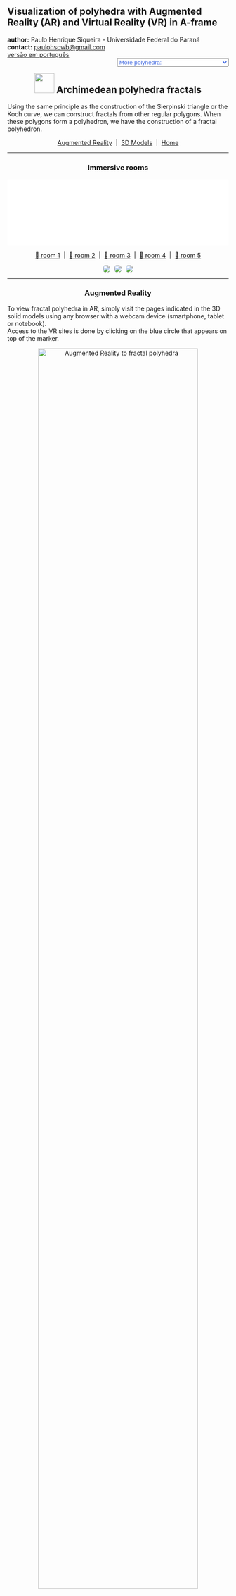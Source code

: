 <link rel="stylesheet" href="../scripts/style.css">
<meta charset="utf-8">
<link rel="icon" type="image/png" href="vr/salas/imagens/icone.png">
<h2>Visualization of polyhedra with Augmented Reality (AR) and Virtual Reality (VR) in A-frame</h2>
 <b>author:</b> Paulo Henrique Siqueira - Universidade Federal do Paraná
 <br><b>contact:</b> <a href="#">paulohscwb@gmail.com</a>
 <br><a href="https://paulohscwb.github.io/polyhedra2/fractalarchimedean/pt-br/">versão em português</a>
 <form style="margin: 0 auto; float:right; text-align:right; width:100%; margin-bottom:15px;">
	<select id="url" onchange="urlHandler(this.value)" style="color:royalblue;">
		<option disabled selected value>More polyhedra:</option>
		<option value="../ArchimedeanCatalanHulls/">Archimedean and Catalan convex hulls</option>
		<option value="../fractalplatonic/">Platonic polyhedra fractals</option>
		<option value="../fractalnonconvex/">Non convex polyhedra fractals</option>
		<option disabled value="../fractalarchimedean/">Archimedean polyhedra fractals</option>
		<option value="../chamfered/">Chamfered polyhedra</option>
		<option value="../propellor/">Propellor polyhedra</option>
		<option value="../diamonds/">Diamond polyhedra</option>
		<option value="../biscribed/">Biscribed polyhedra</option>
	</select>
</form>
<script>
function urlHandler(value) {                               
    window.location.assign(`${value}`);
}
</script>

<p id="p1"></p>
  <h2 align="center"><img src="vr/salas/imagens/icone.png" style="margin-bottom:-10px" width="45"> Archimedean polyhedra fractals</h2>
Using the same principle as the construction of the Sierpinski triangle or the Koch curve, we can construct fractals from other regular polygons. When these polygons form a polyhedron, we have the construction of a fractal polyhedron.

<p align="center"><a href="#ra">Augmented Reality</a><span>&nbsp;&nbsp;|&nbsp;&nbsp;</span><a href="#m3d">3D Models</a><span>&nbsp;&nbsp;|&nbsp;&nbsp;</span><a href="../">Home</a></p>
  <hr>
 <h3 align="center">Immersive rooms</h3>
<div class="embed-container"><iframe width="100%" src="sala1.htm" title="Sala Imersiva de Fractais de poliedros" frameborder="0" loading="lazy"></iframe></div>
  <p align="center"><a href="sala1.htm" target="_blank">&#x1f517; room 1</a><span>&nbsp;&nbsp;|&nbsp;&nbsp;</span><a href="sala2.htm" target="_blank">&#x1f517; room 2</a><span>&nbsp;&nbsp;|&nbsp;&nbsp;</span><a href="sala3.htm" target="_blank">&#x1f517; room 3</a><span>&nbsp;&nbsp;|&nbsp;&nbsp;</span><a href="sala4.htm" target="_blank">&#x1f517; room 4</a><span>&nbsp;&nbsp;|&nbsp;&nbsp;</span><a href="sala5.htm" target="_blank">&#x1f517; room 5</a></p>
  <p align="center"><img src="../../cotadas/videos/frac_arq1.gif" style="max-width: 31.5%; border-radius:5px; margin-right:2%" loading="lazy"/><img src="../../cotadas/videos/frac_arq2.gif" style="max-width: 31.5%; border-radius:5px; margin-right:2%" loading="lazy"/><img src="../../cotadas/videos/frac_arq3.gif" style="max-width: 31.5%; border-radius:5px" loading="lazy"/></p>
  <hr>
  <h3 id="ra" align="center">Augmented Reality</h3>
To view fractal polyhedra in AR, simply visit the pages indicated in the 3D solid models using any browser with a webcam device (smartphone, tablet or notebook).
<br>Access to the VR sites is done by clicking on the blue circle that appears on top of the marker.
<p align="center"><img style="border-radius:7px;" alt="Augmented Reality to fractal polyhedra" src="ar/example.jpg" width="85%"></p>
<p align="center"><img src="ar/fractalarchimedean.gif" alt="Augmented Reality to fractal polyhedra" style="max-width: 92%; border-radius:5px;" loading="lazy"/></p>
<hr>
<h3 id="m3d" align="center">3D models</h3>
<iframe width="560" height="315" style="max-width:100%" src="https://www.youtube.com/embed/videoseries?list=PLy0I_lGW8HxXIEDyrj14E7sqOR33oFOdr" title="YouTube video player" frameborder="0" allow="accelerometer; autoplay; clipboard-write; encrypted-media; gyroscope; picture-in-picture; web-share" allowfullscreen></iframe>
<h4>1. Cuboctahedron fractal</h4>
<a href="vr/FractalCuboctahedron.htm" target="_blank" title="3D model" class="fotoA"><img src="ar/31A.png" class="foto" alt="Cuboctahedron fractal"></a><img src="ar/31.png" class="qr">
 <br><br>Applying the construction Sierpinski principle to square faces of the cuboctahedron, we obtain a cuboctahedron fractal. In the first order of fractal construction, we construct a new solid at each vertex of the original polyhedron. In this example, we have representations of the solid in orders 0, 1, 2 and 3.
 <table>
	<tr>
		<th>order</th>
		<th>polyhedra</th>
		<th>faces</th>
		<th>edges</th>
		<th>vertices</th>
	</tr>
	<tr>
		<td>0</td>
		<td>1</td>
		<td>14</td>
		<td>24</td>
		<td>12</td>
	</tr>
	<tr>
		<td>1</td>
		<td>12</td>
		<td>168</td>
		<td>288</td>
		<td>144</td>
	</tr>
	<tr>
		<td>2</td>
		<td>144</td>
		<td>2016</td>
		<td>3456</td>
		<td>1728</td>
	</tr>
	<tr>
		<td>3</td>
		<td>1728</td>
		<td>24192</td>
		<td>41472</td>
		<td>20736</td>
	</tr>
 </table>
 <a href="ra.html" class="raAR" title="Augmented reality" target="_blank"></a>
<hr>
<h4>2. Icosidodecahedron fractal</h4>
<a href="vr/FractalIcosidodecahedron.htm" target="_blank" title="3D model" class="fotoA"><img src="ar/32A.png" class="foto" alt="Icosidodecahedron fractal"></a><img src="ar/32.png" class="qr">
 <br><br>Applying the construction principle of the Koch curve to triangular faces of the icosidodecahedron, we obtain a icosidodecahedron fractal. In the first order of fractal construction, we construct a new solid at each triangular face of the original polyhedron. In this example, we have representations of the solid in orders 0, 1, 2 and 3.
 <table>
	<tr>
		<th>order</th>
		<th>polyhedra</th>
		<th>faces</th>
		<th>edges</th>
		<th>vertices</th>
	</tr>
	<tr>
		<td>0</td>
		<td>1</td>
		<td>32</td>
		<td>60</td>
		<td>30</td>
	</tr>
	<tr>
		<td>1</td>
		<td>21</td>
		<td>672</td>
		<td>1260</td>
		<td>630</td>
	</tr>
	<tr>
		<td>2</td>
		<td>441</td>
		<td>14112</td>
		<td>26460</td>
		<td>13230</td>
	</tr>
	<tr>
		<td>3</td>
		<td>9261</td>
		<td>296352</td>
		<td>555660</td>
		<td>277830</td>
	</tr>
 </table>
 <a href="ra.html" class="raAR" title="Augmented reality" target="_blank"></a>
<hr>
<h4>3. Rhombicosidodecahedron fractal</h4>
<a href="vr/FractalRhombicosidodecahedron.htm" target="_blank" title="3D model" class="fotoA"><img src="ar/33A.png" class="foto" alt="Rhombicosidodecahedron fractal"></a><img src="ar/33.png" class="qr">
 <br><br>Applying the construction principle of the Koch curve to pentagonal faces of the rhombicosidodecahedron, we obtain a rhombicosidodecahedron fractal. In the first order of fractal construction, we construct a new solid at each pentagonal face of the original polyhedron. In this example, we have representations of the solid in orders 0, 1, 2 and 3.
 <table>
	<tr>
		<th>order</th>
		<th>polyhedra</th>
		<th>faces</th>
		<th>edges</th>
		<th>vertices</th>
	</tr>
	<tr>
		<td>0</td>
		<td>1</td>
		<td>62</td>
		<td>120</td>
		<td>60</td>
	</tr>
	<tr>
		<td>1</td>
		<td>13</td>
		<td>806</td>
		<td>1560</td>
		<td>780</td>
	</tr>
	<tr>
		<td>2</td>
		<td>169</td>
		<td>10478</td>
		<td>20280</td>
		<td>10140</td>
	</tr>
	<tr>
		<td>3</td>
		<td>2197</td>
		<td>136214</td>
		<td>263640</td>
		<td>131820</td>
	</tr>
 </table>
 <a href="ra.html" class="raAR" title="Augmented reality" target="_blank"></a>
<hr>
<h4>4. Rhombicuboctahedron fractal</h4>
<a href="vr/FractalRhombicuboctahedron.htm" target="_blank" title="3D model" class="fotoA"><img src="ar/34A.png" class="foto" alt="rhombicuboctahedron fractal"></a><img src="ar/34.png" class="qr">
 <br><br>Applying the construction principle of the Koch curve to triangular faces of the rhombicuboctahedron, we obtain a rhombicuboctahedron fractal. In the first order of fractal construction, we construct a new solid at each triangular face of the original polyhedron. In this example, we have representations of the solid in orders 0, 1, 2 and 3.
 <table>
	<tr>
		<th>order</th>
		<th>polyhedra</th>
		<th>faces</th>
		<th>edges</th>
		<th>vertices</th>
	</tr>
	<tr>
		<td>0</td>
		<td>1</td>
		<td>26</td>
		<td>48</td>
		<td>24</td>
	</tr>
	<tr>
		<td>1</td>
		<td>9</td>
		<td>234</td>
		<td>432</td>
		<td>216</td>
	</tr>
	<tr>
		<td>2</td>
		<td>81</td>
		<td>2106</td>
		<td>3888</td>
		<td>1944</td>
	</tr>
	<tr>
		<td>3</td>
		<td>729</td>
		<td>18954</td>
		<td>34992</td>
		<td>17496</td>
	</tr>
 </table>
 <a href="ra1.html" class="raAR" title="Augmented reality" target="_blank"></a>
<hr>
<h4>5. Snub cube fractal</h4>
<a href="vr/FractalSnubCube.htm" target="_blank" title="3D model" class="fotoA"><img src="ar/35A.png" class="foto" alt="Snub cube fractal"></a><img src="ar/35.png" class="qr">
 <br><br>Applying the construction principle of the Koch curve to square faces of the snub cube, we obtain a snub cube fractal. In the first order of fractal construction, we construct a new solid at each square face of the original polyhedron. In this example, we have representations of the solid in orders 0, 1, 2, 3 and 4.
 <table>
	<tr>
		<th>order</th>
		<th>polyhedra</th>
		<th>faces</th>
		<th>edges</th>
		<th>vertices</th>
	</tr>
	<tr>
		<td>0</td>
		<td>1</td>
		<td>38</td>
		<td>60</td>
		<td>24</td>
	</tr>
	<tr>
		<td>1</td>
		<td>7</td>
		<td>266</td>
		<td>420</td>
		<td>168</td>
	</tr>
	<tr>
		<td>2</td>
		<td>49</td>
		<td>1862</td>
		<td>2940</td>
		<td>1176</td>
	</tr>
	<tr>
		<td>3</td>
		<td>343</td>
		<td>13034</td>
		<td>20580</td>
		<td>8232</td>
	</tr>
	<tr>
		<td>4</td>
		<td>2401</td>
		<td>91238</td>
		<td>144060</td>
		<td>57624</td>
	</tr>
 </table>
 <a href="ra1.html" class="raAR" title="Augmented reality" target="_blank"></a>
 <hr>
<h4>6. Snub dodecahedron fractal</h4>
<a href="vr/FractalSnubDodecahedron.htm" target="_blank" title="3D model" class="fotoA"><img src="ar/36A.png" class="foto" alt="Snub dodecahedron fractal"></a><img src="ar/36.png" class="qr">
 <br><br>Applying the construction principle of the Koch curve to pentagonal faces of the snub dodecahedron, we obtain a snub dodecahedron fractal. In the first order of fractal construction, we construct a new solid at each pentagonal face of the original polyhedron. In this example, we have representations of the solid in orders 0, 1, 2 and 3.
 <table>
	<tr>
		<th>order</th>
		<th>polyhedra</th>
		<th>faces</th>
		<th>edges</th>
		<th>vertices</th>
	</tr>
	<tr>
		<td>0</td>
		<td>1</td>
		<td>92</td>
		<td>150</td>
		<td>60</td>
	</tr>
	<tr>
		<td>1</td>
		<td>13</td>
		<td>1196</td>
		<td>1950</td>
		<td>780</td>
	</tr>
	<tr>
		<td>2</td>
		<td>169</td>
		<td>15548</td>
		<td>25350</td>
		<td>10140</td>
	</tr>
	<tr>
		<td>3</td>
		<td>2197</td>
		<td>202124</td>
		<td>329550</td>
		<td>131820</td>
	</tr>
 </table>
 <a href="ra1.html" class="raAR" title="Augmented reality" target="_blank"></a>
 <hr>
 <h4>7. Truncated cuboctahedron fractal</h4>
<a href="vr/FractalTruncatedCuboctahedron.htm" target="_blank" title="3D model" class="fotoA"><img src="ar/38A.png" class="foto" alt="Truncated cuboctahedron fractal"></a><img src="ar/38.png" class="qr">
 <br><br>Applying the construction principle of the Koch curve to square faces of the truncated cuboctahedron, we obtain a truncated cuboctahedron fractal. In the first order of fractal construction, we construct a new solid at each square face of the original polyhedron. In this example, we have representations of the solid in orders 0, 1, 2 and 3.
 <table>
	<tr>
		<th>order</th>
		<th>polyhedra</th>
		<th>faces</th>
		<th>edges</th>
		<th>vertices</th>
	</tr>
	<tr>
		<td>0</td>
		<td>1</td>
		<td>26</td>
		<td>72</td>
		<td>48</td>
	</tr>
	<tr>
		<td>1</td>
		<td>13</td>
		<td>338</td>
		<td>936</td>
		<td>624</td>
	</tr>
	<tr>
		<td>2</td>
		<td>169</td>
		<td>4394</td>
		<td>12168</td>
		<td>8112</td>
	</tr>
	<tr>
		<td>3</td>
		<td>2197</td>
		<td>57122</td>
		<td>158184</td>
		<td>105456</td>
	</tr>
 </table>
 <a href="ra1.html" class="raAR" title="Augmented reality" target="_blank"></a>
 <hr>
 <h4>8. Truncated cube fractal</h4>
<a href="vr/FractalTruncatedCube.htm" target="_blank" title="3D model" class="fotoA"><img src="ar/37A.png" class="foto" alt="Truncated cube fractal"></a><img src="ar/37.png" class="qr">
 <br><br>Applying the construction principle of the Koch curve to triangular faces of the truncated cube, we obtain a truncated cube fractal. In the first order of fractal construction, we construct a new solid at each triangular face of the original polyhedron. In this example, we have representations of the solid in orders 0, 1, 2 and 3.
 <table>
	<tr>
		<th>order</th>
		<th>polyhedra</th>
		<th>faces</th>
		<th>edges</th>
		<th>vertices</th>
	</tr>
	<tr>
		<td>0</td>
		<td>1</td>
		<td>14</td>
		<td>36</td>
		<td>24</td>
	</tr>
	<tr>
		<td>1</td>
		<td>9</td>
		<td>126</td>
		<td>324</td>
		<td>216</td>
	</tr>
	<tr>
		<td>2</td>
		<td>81</td>
		<td>1134</td>
		<td>2916</td>
		<td>1944</td>
	</tr>
	<tr>
		<td>3</td>
		<td>729</td>
		<td>10206</td>
		<td>26244</td>
		<td>17496</td>
	</tr>
 </table>
 <a href="ra2.html" class="raAR" title="Augmented reality" target="_blank"></a>
 <hr>
 <h4>9. Truncated dodecahedron fractal</h4>
<a href="vr/FractalTruncatedDodecahedron.htm" target="_blank" title="3D model" class="fotoA"><img src="ar/39A.png" class="foto" alt="Truncated dodecahedron fractal"></a><img src="ar/39.png" class="qr">
 <br><br>Applying the construction principle of the Koch curve to triangular faces of the truncated dodecahedron, we obtain a truncated dodecahedron fractal. In the first order of fractal construction, we construct a new solid at each triangular face of the original polyhedron. In this example, we have representations of the solid in orders 0, 1, 2 and 3.
 <table>
	<tr>
		<th>order</th>
		<th>polyhedra</th>
		<th>faces</th>
		<th>edges</th>
		<th>vertices</th>
	</tr>
	<tr>
		<td>0</td>
		<td>1</td>
		<td>32</td>
		<td>150</td>
		<td>60</td>
	</tr>
	<tr>
		<td>1</td>
		<td>21</td>
		<td>672</td>
		<td>3150</td>
		<td>1260</td>
	</tr>
	<tr>
		<td>2</td>
		<td>441</td>
		<td>14112</td>
		<td>66150</td>
		<td>26460</td>
	</tr>
	<tr>
		<td>3</td>
		<td>9261</td>
		<td>296352</td>
		<td>1389150</td>
		<td>555660</td>
	</tr>
 </table>
 <a href="ra2.html" class="raAR" title="Augmented reality" target="_blank"></a>
 <hr>
 <h4>10. Truncated icosahedron fractal</h4>
<a href="vr/FractalTruncatedIcosahedron.htm" target="_blank" title="3D model" class="fotoA"><img src="ar/40A.png" class="foto" alt="Truncated icosahedron fractal"></a><img src="ar/40.png" class="qr">
 <br><br>Applying the construction principle of the Koch curve to pentagonal faces of the truncated icosahedron, we obtain a truncated icosahedron fractal. In the first order of fractal construction, we construct a new solid at each pentagonal face of the original polyhedron. In this example, we have representations of the solid in orders 0, 1, 2 and 3.
 <table>
	<tr>
		<th>order</th>
		<th>polyhedra</th>
		<th>faces</th>
		<th>edges</th>
		<th>vertices</th>
	</tr>
	<tr>
		<td>0</td>
		<td>1</td>
		<td>32</td>
		<td>90</td>
		<td>60</td>
	</tr>
	<tr>
		<td>1</td>
		<td>13</td>
		<td>416</td>
		<td>1170</td>
		<td>780</td>
	</tr>
	<tr>
		<td>2</td>
		<td>169</td>
		<td>5408</td>
		<td>15210</td>
		<td>10140</td>
	</tr>
	<tr>
		<td>3</td>
		<td>2197</td>
		<td>70304</td>
		<td>197730</td>
		<td>131820</td>
	</tr>
 </table>
 <a href="ra2.html" class="raAR" title="Augmented reality" target="_blank"></a>
 <p class="topop"><a href="#p1" class="topo">back to top</a></p>
 <hr>
 <h4>11. Truncated icosidodecahedron fractal</h4>
<a href="vr/FractalTruncatedIcosidodecahedron.htm" target="_blank" title="3D model" class="fotoA"><img src="ar/41A.png" class="foto" alt="Truncated icosidodecahedron fractal"></a><img src="ar/41.png" class="qr">
 <br><br>Applying the construction principle of the Koch curve to decagonal faces of the truncated icosidodecahedron, we obtain a truncated icosidodecahedron fractal. In the first order of fractal construction, we construct a new solid at each decagonal face of the original polyhedron. In this example, we have representations of the solid in orders 0, 1, 2, 3 and 4.
 <table>
	<tr>
		<th>order</th>
		<th>polyhedra</th>
		<th>faces</th>
		<th>edges</th>
		<th>vertices</th>
	</tr>
	<tr>
		<td>0</td>
		<td>1</td>
		<td>62</td>
		<td>180</td>
		<td>120</td>
	</tr>
	<tr>
		<td>1</td>
		<td>13</td>
		<td>806</td>
		<td>2340</td>
		<td>1560</td>
	</tr>
	<tr>
		<td>2</td>
		<td>169</td>
		<td>10478</td>
		<td>30420</td>
		<td>20280</td>
	</tr>
	<tr>
		<td>3</td>
		<td>2197</td>
		<td>136214</td>
		<td>395460</td>
		<td>263640</td>
	</tr>
	<tr>
		<td>4</td>
		<td>2401</td>
		<td>33614</td>
		<td>86436</td>
		<td>57624</td>
	</tr>
 </table>
 <a href="ra3.html" class="raAR" title="Augmented reality" target="_blank"></a>
 <hr>
 <h4>12. Truncated octahedron fractal</h4>
<a href="vr/FractalTruncatedOctahedron.htm" target="_blank" title="3D model" class="fotoA"><img src="ar/42A.png" class="foto" alt="Truncated octahedron fractal"></a><img src="ar/42.png" class="qr">
 <br><br>Applying the construction principle of the Koch curve to square faces of the truncated octahedron, we obtain a truncated octahedron fractal. In the first order of fractal construction, we construct a new solid at each square face of the original polyhedron. In this example, we have representations of the solid in orders 0, 1, 2, 3 and 4.
 <table>
	<tr>
		<th>order</th>
		<th>polyhedra</th>
		<th>faces</th>
		<th>edges</th>
		<th>vertices</th>
	</tr>
	<tr>
		<td>0</td>
		<td>1</td>
		<td>14</td>
		<td>36</td>
		<td>24</td>
	</tr>
	<tr>
		<td>1</td>
		<td>7</td>
		<td>98</td>
		<td>252</td>
		<td>168</td>
	</tr>
	<tr>
		<td>2</td>
		<td>49</td>
		<td>686</td>
		<td>1764</td>
		<td>1176</td>
	</tr>
	<tr>
		<td>3</td>
		<td>343</td>
		<td>4802</td>
		<td>12348</td>
		<td>8232</td>
	</tr>
	<tr>
		<td>4</td>
		<td>343</td>
		<td>4802</td>
		<td>12348</td>
		<td>8232</td>
	</tr>
 </table>
 <a href="ra3.html" class="raAR" title="Augmented reality" target="_blank"></a>
 <hr>
 <h4>13. Truncated tetrahedron fractal</h4>
<a href="vr/FractalTruncatedTetrahedron.htm" target="_blank" title="3D model" class="fotoA"><img src="ar/43A.png" class="foto" alt="Truncated tetrahedron fractal"></a><img src="ar/43.png" class="qr">
 <br><br>Applying the construction Sierpinski principle to each triangular face vertex of the truncated tetrahedron, we obtain a truncated tetrahedron fractal. In the first order of fractal construction, we construct a new solid at each vertex of the original polyhedron. In this example, we have representations of the solid in orders 0, 1, 2 and 3.
 <table>
	<tr>
		<th>order</th>
		<th>polyhedra</th>
		<th>faces</th>
		<th>edges</th>
		<th>vertices</th>
	</tr>
	<tr>
		<td>0</td>
		<td>1</td>
		<td>8</td>
		<td>18</td>
		<td>12</td>
	</tr>
	<tr>
		<td>1</td>
		<td>12</td>
		<td>96</td>
		<td>216</td>
		<td>144</td>
	</tr>
	<tr>
		<td>2</td>
		<td>144</td>
		<td>1152</td>
		<td>2592</td>
		<td>1728</td>
	</tr>
	<tr>
		<td>3</td>
		<td>1728</td>
		<td>13824</td>
		<td>31104</td>
		<td>20736</td>
	</tr>
 </table>
 <a href="ra3.html" class="raAR" title="Augmented reality" target="_blank"></a>
 <hr>
<h4>14. Menger sponge: Snub cube</h4>
<a href="vr/FractalSnubCube1.htm" target="_blank" title="3D model" class="fotoA"><img src="ar/44A.png" class="foto" alt="Menger sponge - Snub cube"></a><img src="ar/44.png" class="qr">
 <br><br>Applying the construction principle of the Sierpinski carpet to the 6 square faces of the snub cube, we obtain a fractal snub cube. In the first order of construction of the fractal, we construct 8 new solids on each square face of the original polyhedron, all with ⅓ the measurement of the snub cube's edge. In this example, we have representations of the solid in orders 0, 1, 2 and 3.
 <a href="ra4.html" class="raAR" title="Augmented reality" target="_blank"></a>
 <hr>
<h4>15. Menger's Cross - Jerusalem: Snub cube v1</h4>
<a href="vr/FractalSnubCube2.htm" target="_blank" title="3D model" class="fotoA"><img src="ar/45A.png" class="foto" alt="Snub Cube - Menger's cross Jerusalem"></a><img src="ar/45.png" class="qr">
 <br><br>Consider a snub cube. We can increase the edge sizes of the corner snub cubes and decrease the edge sizes of the intermediate snub cubes to reveal a cross. In this version, we have 8 homothetic snub cubes with an aspect ratio of &#8534; and 12 homothetic snub cubes with a proportion of &#8533;.
<a href="ra4.html" class="raAR" title="Augmented reality" target="_blank"></a>
<hr>
<h4>16. Menger's Cross - Jerusalem: Snub cube v2</h4>
<a href="vr/FractalSnubCube3.htm" target="_blank" title="3D model" class="fotoA"><img src="ar/46A.png" class="foto" alt="Snub Cube - Menger's cross Jerusalem"></a><img src="ar/46.png" class="qr">
 <br><br>Consider a snub cube. We can increase the edge sizes of the corner snub cubes and decrease the edge sizes of the intermediate snub cubes to reveal a cross. In this version, we have 8 homothetic snub cubes with an aspect ratio of &#8730;2 - 1 and 12 homothetic snub cubes with a proportion of (&#8730;2 - 1)&#xb2;.
 <a href="ra4a.html" class="raAR" title="Augmented reality" target="_blank"></a>
<hr>
<h4>17. Mosely snowflake: Snub cube</h4>
<a href="vr/FractalSnubCube4.htm" target="_blank" title="3D model" class="fotoA"><img src="ar/47A.png" class="foto" alt="Mosely snowflake - Snub Cube"></a><img src="ar/47.png" class="qr">
 <br><br>The Mosely snowflake is a type of Sierpinski-Menger fractal obtained in two variants by the operation used in creating the Sierpinski-Menger snowflake. In this case, we removed eight corner snub cubes and the center snub cube in each iteration. 
 <a href="ra4a.html" class="raAR" title="Augmented reality" target="_blank"></a>
 <hr>
<h4>18. Menger sponge: Truncated cube</h4>
<a href="vr/FractalTruncatedCube1.htm" target="_blank" title="3D model" class="fotoA"><img src="ar/48A.png" class="foto" alt="Menger sponge - Truncated cube"></a><img src="ar/48.png" class="qr">
 <br><br>Applying the construction principle of the Sierpinski carpet to the 6 octagonal faces of the truncated cube, we obtain a fractal truncated cube. In the first order of construction of the fractal, we construct 8 new solids on each octagonal face of the original polyhedron, all with ⅓ the measurement of the truncated cube's edge. In this example, we have representations of the solid in orders 0, 1, 2 and 3.
 <a href="ra5.html" class="raAR" title="Augmented reality" target="_blank"></a>
 <hr>
<h4>19. Menger's Cross - Jerusalem: Truncated cube v1</h4>
<a href="vr/FractalTruncatedCube2.htm" target="_blank" title="3D model" class="fotoA"><img src="ar/49A.png" class="foto" alt="Truncated Cube - Menger's cross Jerusalem"></a><img src="ar/49.png" class="qr">
 <br><br>Consider a truncated cube. We can increase the edge sizes of the corner truncated cubes and decrease the edge sizes of the intermediate truncated cubes to reveal a cross. In this version, we have 8 homothetic truncated cubes with an aspect ratio of &#8534; and 12 homothetic truncated cubes with a proportion of &#8533;.
<a href="ra5.html" class="raAR" title="Augmented reality" target="_blank"></a>
<hr>
<h4>20. Menger's Cross - Jerusalem: Truncated cube v2</h4>
<a href="vr/FractalTruncatedCube3.htm" target="_blank" title="3D model" class="fotoA"><img src="ar/50A.png" class="foto" alt="Truncated Cube - Menger's cross Jerusalem"></a><img src="ar/50.png" class="qr">
 <br><br>Consider a truncated cube. We can increase the edge sizes of the corner truncated cubes and decrease the edge sizes of the intermediate truncated cubes to reveal a cross. In this version, we have 8 homothetic truncated cubes with an aspect ratio of &#8730;2 - 1 and 12 homothetic truncated cubes with a proportion of (&#8730;2 - 1)&#xb2;.
 <a href="ra5a.html" class="raAR" title="Augmented reality" target="_blank"></a>
 <p class="topop"><a href="#p1" class="topo">back to top</a></p>
<hr>
<h4>21. Mosely snowflake: Truncated cube</h4>
<a href="vr/FractalTruncatedCube4.htm" target="_blank" title="3D model" class="fotoA"><img src="ar/51A.png" class="foto" alt="Mosely snowflake - Truncated Cube"></a><img src="ar/51.png" class="qr">
 <br><br>The Mosely snowflake is a type of Sierpinski-Menger fractal obtained in two variants by the operation used in creating the Sierpinski-Menger snowflake. In this case, we removed eight corner truncated cubes and the center truncated cube in each iteration. 
 <a href="ra5a.html" class="raAR" title="Augmented reality" target="_blank"></a>
 <hr>
<h4>22. Menger sponge: Rhombicuboctahedron</h4>
<a href="vr/FractalRhombicuboctahedron1.htm" target="_blank" title="3D model" class="fotoA"><img src="ar/52A.png" class="foto" alt="Menger sponge - Rhombicuboctahedron"></a><img src="ar/52.png" class="qr">
 <br><br>Applying the construction principle of the Sierpinski carpet to 6 square faces of the rhombicuboctahedron, we obtain a fractal rhombicuboctahedron. In the first order of construction of the fractal, we construct 8 new solids on square faces of the original polyhedron, all with ⅓ the measurement of the rhombicuboctahedron's edge. In this example, we have representations of the solid in orders 0, 1, 2 and 3.
 <a href="ra6.html" class="raAR" title="Augmented reality" target="_blank"></a>
 <hr>
<h4>23. Menger's Cross - Jerusalem: Rhombicuboctahedron v1</h4>
<a href="vr/FractalRhombicuboctahedron2.htm" target="_blank" title="3D model" class="fotoA"><img src="ar/53A.png" class="foto" alt="Rhombicuboctahedron - Menger's cross Jerusalem"></a><img src="ar/53.png" class="qr">
 <br><br>Consider a rhombicuboctahedron. We can increase the edge sizes of the corner rhombicuboctahedrons and decrease the edge sizes of the intermediate rhombicuboctahedrons to reveal a cross. In this version, we have 8 homothetic rhombicuboctahedrons with an aspect ratio of &#8534; and 12 homothetic rhombicuboctahedrons with a proportion of &#8533;.
<a href="ra6.html" class="raAR" title="Augmented reality" target="_blank"></a>
<hr>
<h4>24. Menger's Cross - Jerusalem: Rhombicuboctahedron v2</h4>
<a href="vr/FractalRhombicuboctahedron3.htm" target="_blank" title="3D model" class="fotoA"><img src="ar/54A.png" class="foto" alt="Rhombicuboctahedron - Menger's cross Jerusalem"></a><img src="ar/54.png" class="qr">
 <br><br>Consider a rhombicuboctahedron. We can increase the edge sizes of the corner rhombicuboctahedrons and decrease the edge sizes of the intermediate rhombicuboctahedrons to reveal a cross. In this version, we have 8 homothetic rhombicuboctahedrons with an aspect ratio of &#8730;2 - 1 and 12 homothetic rhombicuboctahedrons with a proportion of (&#8730;2 - 1)&#xb2;.
 <a href="ra6a.html" class="raAR" title="Augmented reality" target="_blank"></a>
<hr>
<h4>25. Mosely snowflake: Rhombicuboctahedron</h4>
<a href="vr/FractalRhombicuboctahedron4.htm" target="_blank" title="3D model" class="fotoA"><img src="ar/55A.png" class="foto" alt="Mosely snowflake - Rhombicuboctahedron"></a><img src="ar/55.png" class="qr">
 <br><br>The Mosely snowflake is a type of Sierpinski-Menger fractal obtained in two variants by the operation used in creating the Sierpinski-Menger snowflake. In this case, we removed eight corner rhombicuboctahedrons and the center rhombicuboctahedron in each iteration. 
 <a href="ra6a.html" class="raAR" title="Augmented reality" target="_blank"></a>
 <hr>
<h4>26. Menger sponge: Cuboctahedron</h4>
<a href="vr/FractalCuboctahedron1.htm" target="_blank" title="3D model" class="fotoA"><img src="ar/56A.png" class="foto" alt="Menger sponge - Cuboctahedron"></a><img src="ar/56.png" class="qr">
 <br><br>Applying the construction principle of the Sierpinski carpet to 6 square faces of the cuboctahedron, we obtain a fractal cuboctahedron. In the first order of construction of the fractal, we construct 8 new solids on square faces of the original polyhedron, all with ⅓ the measurement of the cuboctahedron's edge. In this example, we have representations of the solid in orders 0, 1, 2 and 3.
 <a href="ra7.html" class="raAR" title="Augmented reality" target="_blank"></a>
 <hr>
<h4>27. Menger's Cross - Jerusalem: Cuboctahedron v1</h4>
<a href="vr/FractalCuboctahedron2.htm" target="_blank" title="3D model" class="fotoA"><img src="ar/57A.png" class="foto" alt="Cuboctahedron - Menger's cross Jerusalem"></a><img src="ar/57.png" class="qr">
 <br><br>Consider a cuboctahedron. We can increase the edge sizes of the corner cuboctahedrons and decrease the edge sizes of the intermediate cuboctahedrons to reveal a cross. In this version, we have 8 homothetic cuboctahedrons with an aspect ratio of &#8534; and 12 homothetic cuboctahedrons with a proportion of &#8533;.
<a href="ra7.html" class="raAR" title="Augmented reality" target="_blank"></a>
<hr>
<h4>28. Menger's Cross - Jerusalem: Cuboctahedron v2</h4>
<a href="vr/FractalCuboctahedron3.htm" target="_blank" title="3D model" class="fotoA"><img src="ar/58A.png" class="foto" alt="Cuboctahedron - Menger's cross Jerusalem"></a><img src="ar/58.png" class="qr">
 <br><br>Consider a cuboctahedron. We can increase the edge sizes of the corner cuboctahedrons and decrease the edge sizes of the intermediate cuboctahedrons to reveal a cross. In this version, we have 8 homothetic cuboctahedrons with an aspect ratio of &#8730;2 - 1 and 12 homothetic cuboctahedrons with a proportion of (&#8730;2 - 1)&#xb2;.
 <a href="ra7a.html" class="raAR" title="Augmented reality" target="_blank"></a>
<hr>
<h4>29. Mosely snowflake: Cuboctahedron</h4>
<a href="vr/FractalCuboctahedron4.htm" target="_blank" title="3D model" class="fotoA"><img src="ar/59A.png" class="foto" alt="Mosely snowflake - Cuboctahedron"></a><img src="ar/59.png" class="qr">
 <br><br>The Mosely snowflake is a type of Sierpinski-Menger fractal obtained in two variants by the operation used in creating the Sierpinski-Menger snowflake. In this case, we removed eight corner cuboctahedrons and the center cuboctahedron in each iteration. 
 <a href="ra7a.html" class="raAR" title="Augmented reality" target="_blank"></a>
 <hr>
<h4>30. Menger sponge: Truncated cuboctahedron</h4>
<a href="vr/FractalTruncatedCuboctahedron1.htm" target="_blank" title="3D model" class="fotoA"><img src="ar/60A.png" class="foto" alt="Menger sponge - Truncated cuboctahedron"></a><img src="ar/60.png" class="qr">
 <br><br>Applying the construction principle of the Sierpinski carpet to 6 octagonal faces of the truncated cuboctahedron, we obtain a fractal truncated cuboctahedron. In the first order of construction of the fractal, we construct 8 new solids on octagonal faces of the original polyhedron, all with ⅓ the measurement of the truncated cuboctahedron's edge. In this example, we have representations of the solid in orders 0, 1, 2 and 3.
 <a href="ra8.html" class="raAR" title="Augmented reality" target="_blank"></a>
 <p class="topop"><a href="#p1" class="topo">back to top</a></p>
 <hr>
<h4>31. Menger's Cross - Jerusalem: Truncated cuboctahedron v1</h4>
<a href="vr/FractalTruncatedCuboctahedron2.htm" target="_blank" title="3D model" class="fotoA"><img src="ar/61A.png" class="foto" alt="Truncated cuboctahedron - Menger's cross Jerusalem"></a><img src="ar/61.png" class="qr">
 <br><br>Consider a truncated cuboctahedron. We can increase the edge sizes of the corner truncated cuboctahedrons and decrease the edge sizes of the intermediate truncated cuboctahedrons to reveal a cross. In this version, we have 8 homothetic truncated cuboctahedrons with an aspect ratio of &#8534; and 12 homothetic truncated cuboctahedrons with a proportion of &#8533;.
<a href="ra8.html" class="raAR" title="Augmented reality" target="_blank"></a>
<hr>
<h4>32. Menger's Cross - Jerusalem: Truncated cuboctahedron v2</h4>
<a href="vr/FractalTruncatedCuboctahedron3.htm" target="_blank" title="3D model" class="fotoA"><img src="ar/62A.png" class="foto" alt="Truncated cuboctahedron - Menger's cross Jerusalem"></a><img src="ar/62.png" class="qr">
 <br><br>Consider a truncated cuboctahedron. We can increase the edge sizes of the corner truncated cuboctahedrons and decrease the edge sizes of the intermediate truncated cuboctahedrons to reveal a cross. In this version, we have 8 homothetic truncated cuboctahedrons with an aspect ratio of &#8730;2 - 1 and 12 homothetic truncated cuboctahedrons with a proportion of (&#8730;2 - 1)&#xb2;.
 <a href="ra8a.html" class="raAR" title="Augmented reality" target="_blank"></a>
<hr>
<h4>33. Mosely snowflake: Truncated cuboctahedron</h4>
<a href="vr/FractalTruncatedCuboctahedron4.htm" target="_blank" title="3D model" class="fotoA"><img src="ar/63A.png" class="foto" alt="Mosely snowflake - Truncated cuboctahedron"></a><img src="ar/63.png" class="qr">
 <br><br>The Mosely snowflake is a type of Sierpinski-Menger fractal obtained in two variants by the operation used in creating the Sierpinski-Menger snowflake. In this case, we removed eight corner truncated cuboctahedrons and the center truncated cuboctahedron in each iteration. 
 <a href="ra8a.html" class="raAR" title="Augmented reality" target="_blank"></a>
<p class="topop"><a href="#p1" class="topo">back to top</a></p>
<hr>

<br><a rel="license" href="http://creativecommons.org/licenses/by-nc-nd/4.0/"><img alt="Licença Creative Commons" style="border-width:0" src="https://i.creativecommons.org/l/by-nc-nd/4.0/88x31.png" loading="lazy"/></a><br /><span xmlns:dct="http://purl.org/dc/terms/" property="dct:title">Archimedean polyhedra fractals - Visualization of polyhedra with Augmented Reality and Virtual Reality</span> by <a xmlns:cc="http://creativecommons.org/ns#" href="https://paulohscwb.github.io/polyhedra2/fractalarchimedean/" property="cc:attributionName" rel="cc:attributionURL">Paulo Henrique Siqueira</a> is licensed with a license <a rel="license" href="http://creativecommons.org/licenses/by-nc-nd/4.0/">Creative Commons Attribution-NonCommercial-NoDerivatives 4.0 International</a>.

<h4>How to cite this work:</h4> 
<p>Siqueira, P.H., "Archimedean polyhedra fractals - Visualization of polyhedra with Augmented Reality and Virtual Reality". Available in: <https://paulohscwb.github.io/polyhedra2/fractalarchimedean/>, October 2023.</p>
<a target="_blank" href="https://doi.org/10.5281/zenodo.12572969"><img src="https://zenodo.org/badge/DOI/10.5281/zenodo.12572969.svg" alt="DOI"></a>
<br><br><b>References:</b>
<br>Weisstein, Eric W. "Archimedean Solid" From MathWorld-A Wolfram Web Resource. <a href="http://mathworld.wolfram.com/ArchimedeanSolid.html" target="_blank">http://mathworld.wolfram.com/ArchimedeanSolid.html</a>
<br>Weisstein, Eric W. "Platonic Solid" From MathWorld-A Wolfram Web Resource. <a href="http://mathworld.wolfram.com/PlatonicSolid.html" target="_blank">http://mathworld.wolfram.com/PlatonicSolid.html</a>
<br>Weisstein, Eric W. "Archimedean Dual" From MathWorld-A Wolfram Web Resource. <a href="https://mathworld.wolfram.com/ArchimedeanDual.html" target="_blank">https://mathworld.wolfram.com/ArchimedeanDual.html</a>
<br>Weisstein, Eric W. "Uniform Polyhedron." From MathWorld--A Wolfram Web Resource. <a href="https://mathworld.wolfram.com/UniformPolyhedron.html" target="_blank">https://mathworld.wolfram.com/UniformPolyhedron.html</a>
<br>Wikipedia <a href="https://en.wikipedia.org/wiki/Archimedean_solid" target="_blank">https://en.wikipedia.org/wiki/Archimedean_solid</a>
<br>Wikipedia <a href="https://en.wikipedia.org/wiki/en.wikipedia.org/wiki/Platonic_solid" target="_blank">https://en.wikipedia.org/wiki/Platonic_solid</a>
<br>McCooey, David I. "Visual Polyhedra". <a href="http://dmccooey.com/polyhedra/" target="_blank">http://dmccooey.com/polyhedra/</a>
